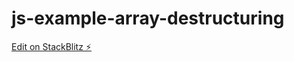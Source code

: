 # js-example-array-destructuring

[Edit on StackBlitz ⚡️](https://stackblitz.com/edit/js-example-array-destructuring)